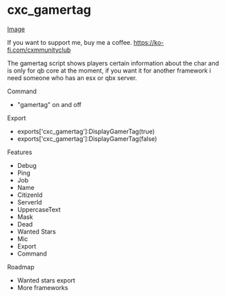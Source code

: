 # cxc_gamertag 
[Image](https://cdn.discordapp.com/attachments/1336991511178379325/1336991511358738503/20250206093815_1.jpg?ex=67a5d1e0&is=67a48060&hm=a124da3e4753d9a0b10441ab60eaa6ba52a9719fcc52e540c7226c4a3a79f5bf&)

If you want to support me, buy me a coffee.
https://ko-fi.com/cxmmunityclub

The gamertag script shows players certain information about the char and is only for qb core at the moment, if you want it for another framework i need someone who has an esx or qbx server.

Command
- "gamertag" on and off

Export
- exports['cxc_gamertag']:DisplayGamerTag(true)
- exports['cxc_gamertag']:DisplayGamerTag(false)

Features
- Debug
- Ping
- Job
- Name
- CitizenId
- ServerId
- UppercaseText
- Mask 
- Dead
- Wanted Stars
- Mic
- Export
- Command

Roadmap
- Wanted stars export 
- More frameworks


